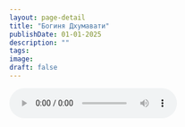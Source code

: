 ```yaml
---
layout: page-detail
title: "Богиня Дхумавати"
publishDate: 01-01-2025
description: ""
tags:
image:
draft: false
---
```


<audio title=" - Богиня Дхумавати.mp3" src="https://filer-api.advayta.org/v1.0/public/files/72737" controls=""></audio>

  
